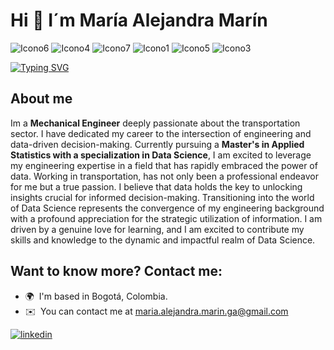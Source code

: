 Hi 👋 I´m María Alejandra Marín
======================================
</head>
<body>
  <div class="icon-container">
    <img src="https://camo.githubusercontent.com/f38298638f10774e1f0205a1111dff4a7675c0ed8600356f28e8276c2bab8235/68747470733a2f2f696d672e736869656c64732e696f2f62616467652f4769742d4630353033323f7374796c653d666f722d7468652d6261646765266c6f676f3d676974266c6f676f436f6c6f723d7768697465" alt="Icono6" class="icon">
    <img src="https://camo.githubusercontent.com/5e0632cec7067f42e3137dbabf5a86601c1e2ded8cab8452fb26f98a083c5b95/68747470733a2f2f696d672e736869656c64732e696f2f62616467652f506f77657242492d4632433831313f7374796c653d666f722d7468652d6261646765266c6f676f3d506f7765722532304249266c6f676f436f6c6f723d7768697465" alt="Icono4" class="icon">
    <img src="https://camo.githubusercontent.com/513e03fc97acb466e27d445394532ade8d90363a266a4e8ff9526e2c49db0f67/68747470733a2f2f696d672e736869656c64732e696f2f62616467652f56697375616c5f53747564696f5f436f64652d3030373844343f7374796c653d666f722d7468652d6261646765266c6f676f3d76697375616c25323073747564696f253230636f6465266c6f676f436f6c6f723d7768697465" alt="Icono7" class="icon">
    <img src="https://camo.githubusercontent.com/b66f76d657fe662500977c6730941ccff0c0cec4bb8564db9a28e70b4887b627/68747470733a2f2f696d672e736869656c64732e696f2f62616467652f722d2532333237364443332e7376673f7374796c653d666f722d7468652d6261646765266c6f676f3d72266c6f676f436f6c6f723d7768697465" alt="Icono1" class="icon">
    <img src="https://camo.githubusercontent.com/4b541f9aa5e13d134b5f38aa12b38df383aa561c861b6934b154f7bc705b91a8/68747470733a2f2f696d672e736869656c64732e696f2f62616467652f707974686f6e2d2532333134333534432e7376673f7374796c653d666f722d7468652d6261646765266c6f676f3d707974686f6e266c6f676f436f6c6f723d7768697465" alt="Icono5" class="icon">
    <img src="https://camo.githubusercontent.com/b0dd0c2b3bbe007ae4eef1f59c17c24ce53a334ad46bfdb80b5c841eaeccdde3/68747470733a2f2f696d672e736869656c64732e696f2f62616467652f6d61726b646f776e2d2532333030303030302e7376673f7374796c653d666f722d7468652d6261646765266c6f676f3d6d61726b646f776e266c6f676f436f6c6f723d7768697465" alt="Icono3" class="icon">
  </div>
</body>
</html>

[![Typing SVG](https://readme-typing-svg.demolab.com?font=Pacifico&weight=400&duration=3000&pause=2008&color=335F8B&width=300&lines=Welcome+to+my+GitHub)](https://git.io/typing-svg)

## About me

Im a **Mechanical Engineer** deeply passionate about the transportation sector. I have dedicated my career to the intersection of engineering and data-driven decision-making. 
Currently pursuing a **Master's in Applied Statistics with a specialization in Data Science**, I am excited to leverage my engineering expertise in a field that has rapidly embraced the power of data. Working in transportation, has not only been a professional endeavor for me but a true passion. I believe that data holds the key to unlocking insights crucial for informed decision-making. Transitioning into the world of Data Science represents the convergence of my engineering background with a profound appreciation for the strategic utilization of information. I am driven by a genuine love for learning, and I am excited to contribute my skills and knowledge to the dynamic and impactful realm of Data Science. 

## Want to know more? Contact me:

* 🌍  I'm based in Bogotá, Colombia.
* ✉️  You can contact me at [maria.alejandra.marin.ga@gmail.com](mailto:maria.alejandra.marin.ga@gmail.com)
<div align="left">
<a href="https://www.linkedin.com/in/mar%C3%ADa-alejandra-mar%C3%ADn-gal%C3%A1n-3486591a9/" target="_blank">
<img src=https://img.shields.io/badge/linkedin-%231E77B5.svg?&style=for-the-badge&logo=linkedin&logoColor=white alt=linkedin style="margin-bottom: 5px;" />
</a>
